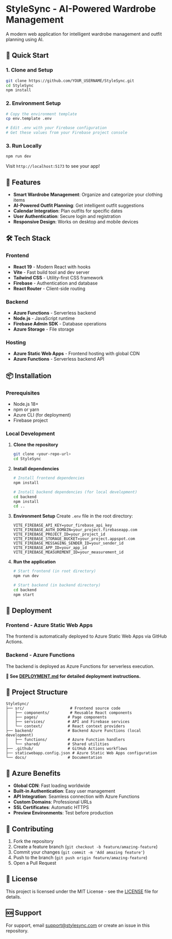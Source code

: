 # StyleSync - AI-Powered Wardrobe Management

A modern web application for intelligent wardrobe management and outfit planning using AI.

## 🚀 Quick Start

### 1. Clone and Setup
```bash
git clone https://github.com/YOUR_USERNAME/StyleSync.git
cd StyleSync
npm install
```

### 2. Environment Setup
```bash
# Copy the environment template
cp env.template .env

# Edit .env with your Firebase configuration
# Get these values from your Firebase project console
```

### 3. Run Locally
```bash
npm run dev
```

Visit `http://localhost:5173` to see your app!

## 🚀 Features

- **Smart Wardrobe Management**: Organize and categorize your clothing items
- **AI-Powered Outfit Planning**: Get intelligent outfit suggestions
- **Calendar Integration**: Plan outfits for specific dates
- **User Authentication**: Secure login and registration
- **Responsive Design**: Works on desktop and mobile devices

## 🛠️ Tech Stack

### Frontend
- **React 19** - Modern React with hooks
- **Vite** - Fast build tool and dev server
- **Tailwind CSS** - Utility-first CSS framework
- **Firebase** - Authentication and database
- **React Router** - Client-side routing

### Backend
- **Azure Functions** - Serverless backend
- **Node.js** - JavaScript runtime
- **Firebase Admin SDK** - Database operations
- **Azure Storage** - File storage

### Hosting
- **Azure Static Web Apps** - Frontend hosting with global CDN
- **Azure Functions** - Serverless backend API

## 📦 Installation

### Prerequisites
- Node.js 18+ 
- npm or yarn
- Azure CLI (for deployment)
- Firebase project

### Local Development

1. **Clone the repository**
   ```bash
   git clone <your-repo-url>
   cd StyleSync
   ```

2. **Install dependencies**
   ```bash
   # Install frontend dependencies
   npm install
   
   # Install backend dependencies (for local development)
   cd backend
   npm install
   cd ..
   ```

3. **Environment Setup**
   Create `.env` file in the root directory:
   ```env
   VITE_FIREBASE_API_KEY=your_firebase_api_key
   VITE_FIREBASE_AUTH_DOMAIN=your_project.firebaseapp.com
   VITE_FIREBASE_PROJECT_ID=your_project_id
   VITE_FIREBASE_STORAGE_BUCKET=your_project.appspot.com
   VITE_FIREBASE_MESSAGING_SENDER_ID=your_sender_id
   VITE_FIREBASE_APP_ID=your_app_id
   VITE_FIREBASE_MEASUREMENT_ID=your_measurement_id
   ```

4. **Run the application**
   ```bash
   # Start frontend (in root directory)
   npm run dev
   
   # Start backend (in backend directory)
   cd backend
   npm start
   ```

## 🚀 Deployment

### Frontend - Azure Static Web Apps
The frontend is automatically deployed to Azure Static Web Apps via GitHub Actions.

### Backend - Azure Functions
The backend is deployed as Azure Functions for serverless execution.

**📖 See [DEPLOYMENT.md](DEPLOYMENT.md) for detailed deployment instructions.**

## 📁 Project Structure

```
StyleSync/
├── src/                    # Frontend source code
│   ├── components/         # Reusable React components
│   ├── pages/             # Page components
│   ├── services/          # API and Firebase services
│   └── context/           # React context providers
├── backend/               # Backend Azure Functions (local development)
│   ├── functions/         # Azure Function handlers
│   └── shared/            # Shared utilities
├── .github/               # GitHub Actions workflows
├── staticwebapp.config.json # Azure Static Web Apps configuration
└── docs/                  # Documentation
```

## 🌟 Azure Benefits

- **Global CDN**: Fast loading worldwide
- **Built-in Authentication**: Easy user management
- **API Integration**: Seamless connection with Azure Functions
- **Custom Domains**: Professional URLs
- **SSL Certificates**: Automatic HTTPS
- **Preview Environments**: Test before production

## 🤝 Contributing

1. Fork the repository
2. Create a feature branch (`git checkout -b feature/amazing-feature`)
3. Commit your changes (`git commit -m 'Add amazing feature'`)
4. Push to the branch (`git push origin feature/amazing-feature`)
5. Open a Pull Request

## 📄 License

This project is licensed under the MIT License - see the [LICENSE](LICENSE) file for details.

## 🆘 Support

For support, email support@stylesync.com or create an issue in this repository. 